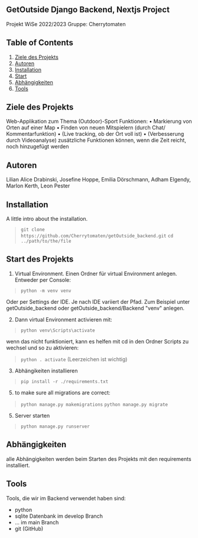 ## GetOutside Django Backend, Nextjs Project
Projekt WiSe 2022/2023
Gruppe: Cherrytomaten

## Table of Contents
1. [Ziele des Projekts](#ziele-des-projekts)
2. [Autoren](#autoren)
3. [Installation](#installation)
4. [Start](#start-des-projekts)
5. [Abhängigkeiten](#abhängigkeiten)
6. [Tools](#tools)


## Ziele des Projekts
Web-Applikation zum Thema (Outdoor)-Sport
Funktionen:
   • Markierung von Orten auf einer Map
   • Finden von neuen Mitspielern (durch Chat/ Kommentarfunktion)
   • (Live tracking, ob der Ort voll ist)
   • (Verbesserung durch Videoanalyse)
zusätzliche Funktionen können, wenn die Zeit reicht, noch hinzugefügt werden

## Autoren
Lilian Alice Drabinski, Josefine Hoppe, Emilia Dörschmann, Adham Elgendy, Marlon Kerth, Leon Pester

## Installation
A little intro about the installation.

> `git clone https://github.com/Cherrytomaten/getOutside_backend.git`
> `cd ../path/to/the/file`

## Start des Projekts
1. Virtual Environment. Einen Ordner für virtual Environment anlegen. 
Entweder per Console:  
> `python -m venv venv`  

Oder per Settings der IDE. Je nach IDE variiert der Pfad. Zum Beispiel unter getOutside_backend oder getOutside_backend/Backend "venv" anlegen.

2. Dann virtual Environment activieren mit:  
> `python venv\Scripts\activate`  

wenn das nicht funktioniert, kann es helfen mit cd in den Ordner Scripts zu wechsel und so zu aktivieren:  
> `python . activate` (Leerzeichen ist wichtig)

3. Abhängikeiten installieren  
> `pip install -r ./requirements.txt`

5. to make sure all migrations are correct:  
> `python manage.py makemigrations` 
> `python manage.py migrate` 

5. Server starten   
> `python manage.py runserver`

## Abhängigkeiten
alle Abhängigkeiten werden beim Starten des Projekts mit den requirements installiert. 

## Tools
Tools, die wir im Backend verwendet haben sind: 

   - python 
   - sqlite Datenbank im develop Branch 
   - ... im main Branch
   - git (GitHub)


